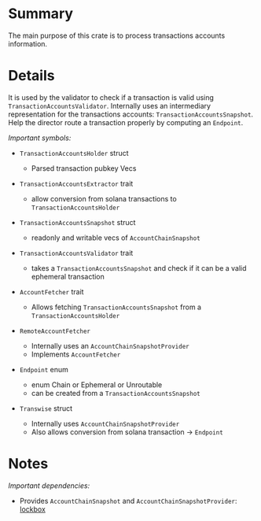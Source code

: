 
# Summary

The main purpose of this crate is to process transactions accounts information.

# Details

It is used by the validator to check if a transaction is valid using `TransactionAccountsValidator`.
Internally uses an intermediary representation for the transactions accounts: `TransactionAccountsSnapshot`.
Help the director route a transaction properly by computing an `Endpoint`.

*Important symbols:*

- `TransactionAccountsHolder` struct
  - Parsed transaction pubkey Vecs

- `TransactionAccountsExtractor` trait
  - allow conversion from solana transactions to `TransactionAccountsHolder`

- `TransactionAccountsSnapshot` struct
  - readonly and writable vecs of `AccountChainSnapshot`

- `TransactionAccountsValidator` trait
  - takes a `TransactionAccountsSnapshot` and check if it can be a valid ephemeral transaction

- `AccountFetcher` trait
  - Allows fetching `TransactionAccountsSnapshot` from a `TransactionAccountsHolder`

- `RemoteAccountFetcher`
  - Internally uses an `AccountChainSnapshotProvider`
  - Implements `AccountFetcher`

- `Endpoint` enum
  - enum Chain or Ephemeral or Unroutable
  - can be created from a `TransactionAccountsSnapshot`

- `Transwise` struct
  - Internally uses `AccountChainSnapshotProvider`
  - Also allows conversion from solana transaction -> `Endpoint`

# Notes

*Important dependencies:*

- Provides `AccountChainSnapshot` and `AccountChainSnapshotProvider`: [lockbox](../lockbox/README.md)
